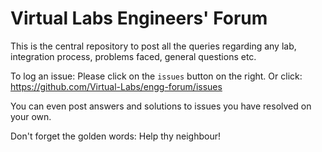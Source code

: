 # Virtual Labs Engineers' Forum

This is the central repository to post all the queries regarding any lab, integration process, 
problems faced, general questions etc.

To log an issue: Please click on the `issues` button on the right. Or click: https://github.com/Virtual-Labs/engg-forum/issues

You can even post answers and solutions to issues you have resolved on your own.

Don't forget the golden words: Help thy neighbour!

